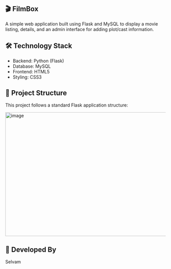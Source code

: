 ## 🎬 FilmBox

A simple web application built using Flask and MySQL to display a movie listing, details, and an admin interface for adding plot/cast information.

## 🛠️ Technology Stack

* Backend: Python (Flask)
* Database: MySQL
* Frontend: HTML5
* Styling: CSS3	

## 📁 Project Structure

This project follows a standard Flask application structure:

<img width="754" height="389" alt="image" src="https://github.com/user-attachments/assets/b8520f63-1942-4a65-8951-ab6538243c19" />

## 👤 Developed By
Selvam
